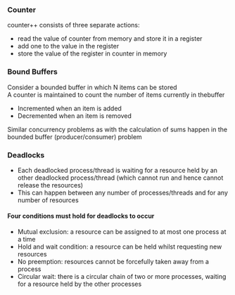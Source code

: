 ### Counter
counter++ consists of three separate actions:
- read the value of counter from memory and store it in a register
- add one to the value in the register
- store the value of the register in counter in memory

### Bound Buffers
Consider a bounded buffer in which N items can be stored<br>
A counter is maintained to count the number of items currently in thebuffer
  - Incremented when an item is added
  - Decremented when an item is removed
  
Similar concurrency problems as with the calculation of sums happen in the bounded buffer (producer/consumer) problem

### Deadlocks
- Each deadlocked process/thread is waiting for a resource held by an other deadlocked process/thread (which cannot run and hence cannot release the resources)
- This can happen between any number of processes/threads and for any number of resources

#### Four conditions must hold for deadlocks to occur 
- Mutual exclusion: a resource can be assigned to at most one process at a time
- Hold and wait condition: a resource can be held whilst requesting new resources
- No preemption: resources cannot be forcefully taken away from a process
- Circular wait: there is a circular chain of two or more processes, waiting for a resource held by the other processes
